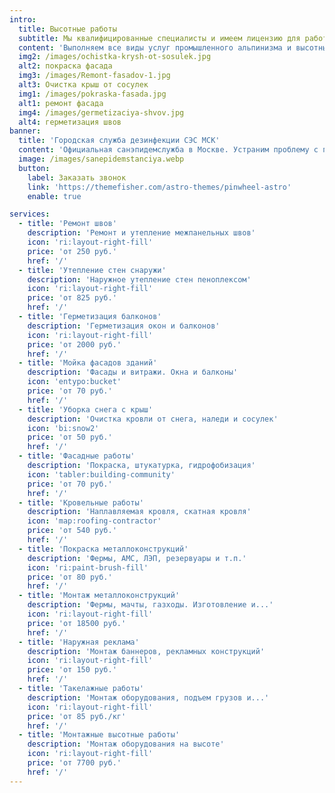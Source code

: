```yaml
---
intro:
  title: Высотные работы
  subtitle: Мы квалифицированные специалисты и имеем лицензию для работ на высоте.
  content: 'Выполняем все виды услуг промышленного альпинизма и высотных работ:'
  img2: /images/ochistka-krysh-ot-sosulek.jpg
  alt2: покраска фасада
  img3: /images/Remont-fasadov-1.jpg
  alt3: Очистка крыш от сосулек
  img1: /images/pokraska-fasada.jpg
  alt1: ремонт фасада
  img4: /images/germetizaciya-shvov.jpg
  alt4: герметизация швов
banner:
  title: 'Городская служба дезинфекции СЭС МСК'
  content: 'Официальная санэпидемслужба в Москве. Устраним проблему с первого раза и гарантированно избавим от вредителей'
  image: /images/sanepidemstanciya.webp
  button:
    label: Заказать звонок
    link: 'https://themefisher.com/astro-themes/pinwheel-astro'
    enable: true

services:
  - title: 'Ремонт швов'
    description: 'Ремонт и утепление межпанельных швов'
    icon: 'ri:layout-right-fill'
    price: 'от 250 руб.'
    href: '/'
  - title: 'Утепление стен снаружи'
    description: 'Наружное утепление стен пеноплексом'
    icon: 'ri:layout-right-fill'
    price: 'от 825 руб.'
    href: '/'
  - title: 'Герметизация балконов'
    description: 'Герметизация окон и балконов'
    icon: 'ri:layout-right-fill'
    price: 'от 2000 руб.'
    href: '/'
  - title: 'Мойка фасадов зданий'
    description: 'Фасады и витражи. Окна и балконы'
    icon: 'entypo:bucket'
    price: 'от 70 руб.'
    href: '/'
  - title: 'Уборка снега с крыш'
    description: 'Очистка кровли от снега, наледи и сосулек'
    icon: 'bi:snow2'
    price: 'от 50 руб.'
    href: '/'
  - title: 'Фасадные работы'
    description: 'Покраска, штукатурка, гидрофобизация'
    icon: 'tabler:building-community'
    price: 'от 70 руб.'
    href: '/'
  - title: 'Кровельные работы'
    description: 'Наплавляемая кровля, скатная кровля'
    icon: 'map:roofing-contractor'
    price: 'от 540 руб.'
    href: '/'
  - title: 'Покраска металлоконструкций'
    description: 'Фермы, АМС, ЛЭП, резервуары и т.п.'
    icon: 'ri:paint-brush-fill'
    price: 'от 80 руб.'
    href: '/'
  - title: 'Монтаж металлоконструкций'
    description: 'Фермы, мачты, газходы. Изготовление и...'
    icon: 'ri:layout-right-fill'
    price: 'от 18500 руб.'
    href: '/'
  - title: 'Наружная реклама'
    description: 'Монтаж баннеров, рекламных конструкций'
    icon: 'ri:layout-right-fill'
    price: 'от 150 руб.'
    href: '/'
  - title: 'Такелажные работы'
    description: 'Монтаж оборудования, подъем грузов и...'
    icon: 'ri:layout-right-fill'
    price: 'от 85 руб./кг'
    href: '/'
  - title: 'Монтажные высотные работы'
    description: 'Монтаж оборудования на высоте'
    icon: 'ri:layout-right-fill'
    price: 'от 7700 руб.'
    href: '/'
---
```

